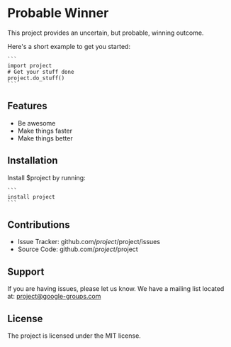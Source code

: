 # Probable Winner

This project provides an uncertain, but probable, winning outcome.

Here's a short example to get you started:

    ```
    import project
    # Get your stuff done
    project.do_stuff()
    ```

## Features

- Be awesome
- Make things faster
- Make things better

## Installation

Install $project by running:

    ```
    install project
    ```
## Contributions

- Issue Tracker: github.com/$project/$project/issues
- Source Code: github.com/$project/$project

## Support

If you are having issues, please let us know.
We have a mailing list located at: project@google-groups.com

## License

The project is licensed under the MIT license.
